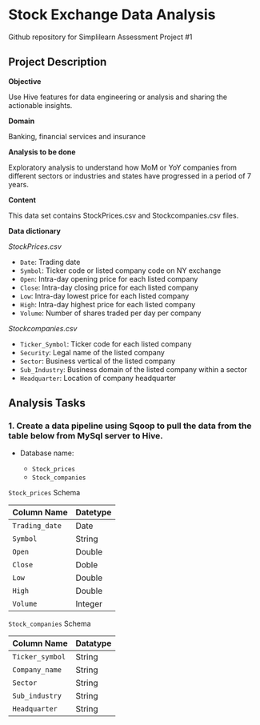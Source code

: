 # Stock Exchange Data Analysis
Github repository for Simplilearn Assessment Project #1

## Project Description 

**Objective**

Use Hive features for data engineering or analysis and sharing the actionable insights.

**Domain**

Banking, financial services and insurance

**Analysis to be done**

Exploratory analysis to understand how MoM or YoY companies from different sectors or industries and states have progressed in a period of 7 years.

**Content**

This data set contains StockPrices.csv and Stockcompanies.csv files.

**Data dictionary**

*StockPrices.csv*
- `Date`: Trading date
- `Symbol`: Ticker code or listed company code on NY exchange
- `Open`: Intra-day opening price for each listed company
- `Close`: Intra-day closing price for each listed company
- `Low`: Intra-day lowest price for each listed company
- `High`: Intra-day highest price for each listed company
- `Volume`: Number of shares traded per day per company

*Stockcompanies.csv*
- `Ticker_Symbol`: Ticker code for each listed company
- `Security`: Legal name of the listed company
- `Sector`: Business vertical of the listed company
- `Sub_Industry`: Business domain of the listed company within a sector
- `Headquarter`: Location of company headquarter

## Analysis Tasks

### 1. Create a data pipeline using Sqoop to pull the data from the table below from MySql server to Hive.

- Database name: <username>
    - `Stock_prices`
    - `Stock_companies`

`Stock_prices` Schema

|  Column Name   | Datetype |
|----------------|----------|
| `Trading_date` | Date     |
| `Symbol`       | String   |
| `Open`         | Double   |
| `Close`        | Doble    |
| `Low`          | Double   |
| `High`         | Double   |
| `Volume`       | Integer  |

`Stock_companies` Schema

|  Column Name    | Datatype |
|-----------------|----------|
| `Ticker_symbol` | String   |
| `Company_name`  | String   |
| `Sector`        | String   |
| `Sub_industry`  | String   |
| `Headquarter`   | String   |
